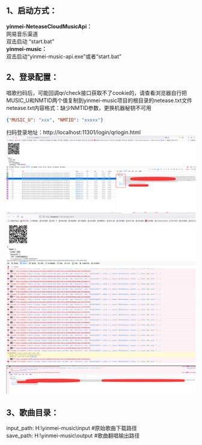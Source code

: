 ## 1、启动方式：
**yinmei-NeteaseCloudMusicApi：**  
网易音乐渠道  
双击启动 “start.bat”   
**yinmei-music：**  
双击启动“yinmei-music-api.exe”或者“start.bat”

## 2、登录配置：
唱歌扫码后，可能回调qr/check接口获取不了cookie的，请查看浏览器自行把MUSIC_U和NMTID两个值复制到yinmei-music项目的根目录的netease.txt文件  
netease.txt内容格式：缺少NMTID参数，更换机器秘钥不可用  
```json
{"MUSIC_U": "xxx", "NMTID": "xxxxx"}
```
扫码登录地址：http://localhost:11301/login/qrlogin.html  
![1.png](images/yinmei-music/1.png)  
![2.png](images/yinmei-music/2.png)  
![3.png](images/yinmei-music/3.png)  

## 3、歌曲目录：
input_path: H:\yinmei-music\input  #原始歌曲下载路径  
save_path: H:\yinmei-music\output  #歌曲翻唱输出路径  